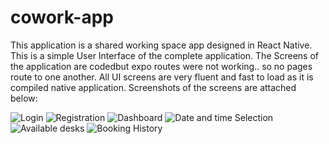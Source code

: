 # cowork-app

This application is a shared working space app designed in React Native.
This is a simple User Interface of the complete application.
The Screens of the application are codedbut expo routes were not working.. so no pages route to one another.
All UI screens are very fluent and fast to load as it is compiled native application.
Screenshots of the screens are attached below: 

![Login](https://github.com/kshitijapachpute/cowork-app/assets/135831123/dbb78f15-f1ee-47da-9974-0a0aa0edf17e)
![Registration](https://github.com/kshitijapachpute/cowork-app/assets/135831123/854c46f5-0802-41eb-91de-24ae5f665a4d)
![Dashboard](https://github.com/kshitijapachpute/cowork-app/assets/135831123/3118ffc5-50f3-4070-a829-e3d3d8ecf290)
![Date and time Selection](https://github.com/kshitijapachpute/cowork-app/assets/135831123/1a315eb2-ab8e-4903-853a-96c36ef0ea99)
![Available desks](https://github.com/kshitijapachpute/cowork-app/assets/135831123/543b3e8f-a334-4c72-90c8-033b1c581b5d)
![Booking History](https://github.com/kshitijapachpute/cowork-app/assets/135831123/e11da3b1-adff-47f5-b151-0248b2a500de)
